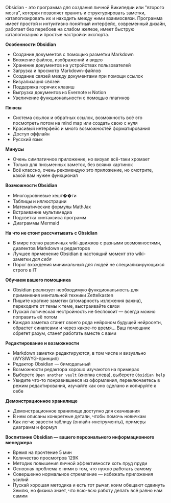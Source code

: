 Obsidian - это программа для создания личной Википедии или "второго мозга", которая позволяет хранить и структурировать заметки, каталогизировать их и находить между ними взаимосвязи. Программа имеет простой и интуитивно понятный интерфейс, современный дизайн, работает без перебоев на слабом железе, имеет быструю каталогизацию и простые настройки экспорта.

**Особенности Obsidian**

- Создание документов с помощью разметки Markdown
- Вложение файлов, изображений и видео
- Хранение документов на устройствах пользователей
- Загрузка и просмотр Markdown-файлов
- Создание связей между документами при помощи ссылок
- Визуализация связей
- Поддержка горячих клавиш
- Выгрузка документов из Evernote и Notion
- Увеличение функциональности с помощью плагинов

**Плюсы**

- Система ссылок и обратных ссылок, возможность всё это посмотреть потом на mind map или создать свою с нуля
- Красивый интерфейс и много возможностей форматирования
- Доступ оффлайн
- Русский язык

**Минусы**

- Очень симпатичное приложение, но визуал всё-таки хромает
- Только для письменных заметок, без всяких картинок
- Всё классно, очень рекомендую это приложение, но смотрите, какой вам нужен функционал

**Возможности Obsidian**

- Многоуровневые хешт��ги
- Таблицы и иллюстрации
- Математические формулы MathJax
- Встраивание мультимедиа
- Подсветка синтаксиса программ
- Диаграммы Mermaid

**На что не стоит рассчитывать с Obsidian**

- В мире полно различных wiki-движков с разными возможностями, диалектов Markdown и редакторов
- Лучшее применение Obsidian в настоящий момент это wiki-заметки _для себя_
- Порог вхождения минимальный для людей не специализирующихся строго в IT

**Обучаем вашего помощника**

- Obsidian реализует необходимую функциональность для применения ментальной техники Zettelkasten
- Пишите краткие заметки (атомарность изложения важна), переходите от темы к теме, выстраивайте связи
- Пускай логическая нестройность не беспокоит — всегда можно поправить её потом
- Каждая заметка станет своего рода нейроном будущей нейросети, обрастет синапсами и через какое-то время… Ваш помощник обретет разум, станет работать вместе с вами

**Редактирование и возможности**

- Markdown заметки редактируются, в том числе и визуально (WYSIWYG-принцип)
- Редактор Obsidian — бимодальный
- Возможности редактора хорошо изучаются на примерах
- Выберете `Open another vault` (кнопка слева), выберете `Obsidian help`
- Увидите что-то понравившееся из оформления, переключаетесь в режим редактирования, изучайте как оно сделано и копируйте к себе

**Демонстрационное хранилище**

- Демонстрационное хранилище доступно для скачивания
- В нем описаны конкретные детали, чтобы помочь новичкам
- Как легче завести таблицу (онлайн-инструменты), примеры диаграмм и формул

**Воспитание Obsidian — вашего персонального информационного менеджера**

- Время на прочтение 5 мин
- Количество просмотров 129K
- Методик повышения личной эффективности хоть пруд пруди
- Основная проблема с ними в том, что нужно работать самому
- Совершенно нормальное стремление — избежать приложения усилий
- Пускай хорошая методика и есть тот рычаг, коим обещают сдвинуть Землю, но физика знает, что всю-всю работу делать всё равно нам самим
